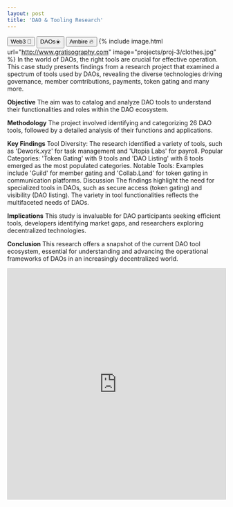 ```yaml
---
layout: post
title: 'DAO & Tooling Research'
---
```

<button class="button">Web3 🌈</button>
<button class="button">DAOs☀️</button>
<button class="button">Ambire 🔥</button>
{% include image.html url="http://www.gratisography.com" image="projects/proj-3/clothes.jpg" %}
In the world of DAOs, the right tools are crucial for effective operation. This case study presents findings from a research project that examined a spectrum of tools used by DAOs, revealing the diverse technologies driving governance, member comtributions, payments, token gating and many more.

**Objective**
The aim was to catalog and analyze DAO tools to understand their functionalities and roles within the DAO ecosystem.

**Methodology**
The project involved identifying and categorizing 26 DAO tools, followed by a detailed analysis of their functions and applications.

**Key Findings**
Tool Diversity: The research identified a variety of tools, such as 'Dework.xyz' for task management and 'Utopia Labs' for payroll.
Popular Categories: 'Token Gating' with 9 tools and 'DAO Listing' with 8 tools emerged as the most populated categories.
Notable Tools: Examples include 'Guild' for member gating and 'Collab.Land' for token gating in communication platforms.
Discussion
The findings highlight the need for specialized tools in DAOs, such as secure access (token gating) and visibility (DAO listing). The variety in tool functionalities reflects the multifaceted needs of DAOs.

**Implications**
This study is invaluable for DAO participants seeking efficient tools, developers identifying market gaps, and researchers exploring decentralized technologies.

**Conclusion**
This research offers a snapshot of the current DAO tool ecosystem, essential for understanding and advancing the operational frameworks of DAOs in an increasingly decentralized world.
<iframe class="airtable-embed" src="https://airtable.com/embed/appaqhzZRgmbBm9nd/shrj2nQY2trNUBKKh?backgroundColor=pink&viewControls=on" frameborder="0" onmousewheel="" width="100%" height="533" style="background: transparent; border: 1px solid #ccc;"></iframe>